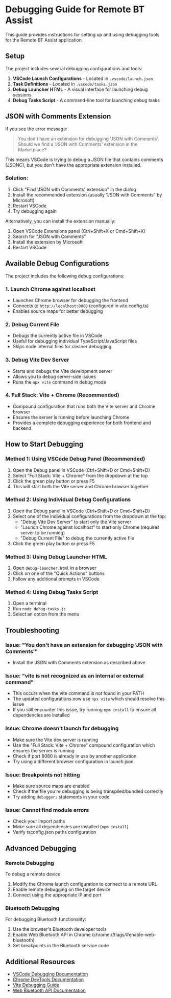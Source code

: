 # Debugging Guide for Remote BT Assist

This guide provides instructions for setting up and using debugging tools for the Remote BT Assist application.

## Setup

The project includes several debugging configurations and tools:

1. **VSCode Launch Configurations** - Located in `.vscode/launch.json`
2. **Task Definitions** - Located in `.vscode/tasks.json`
3. **Debug Launcher HTML** - A visual interface for launching debug sessions
4. **Debug Tasks Script** - A command-line tool for launching debug tasks

## JSON with Comments Extension

If you see the error message:

> You don't have an extension for debugging 'JSON with Comments'. Should we find a 'JSON with Comments' extension in the Marketplace?

This means VSCode is trying to debug a JSON file that contains comments (JSONC), but you don't have the appropriate extension installed.

### Solution:

1. Click "Find 'JSON with Comments' extension" in the dialog
2. Install the recommended extension (usually "JSON with Comments" by Microsoft)
3. Restart VSCode
4. Try debugging again

Alternatively, you can install the extension manually:
1. Open VSCode Extensions panel (Ctrl+Shift+X or Cmd+Shift+X)
2. Search for "JSON with Comments"
3. Install the extension by Microsoft
4. Restart VSCode

## Available Debug Configurations

The project includes the following debug configurations:

### 1. Launch Chrome against localhost
- Launches Chrome browser for debugging the frontend
- Connects to `http://localhost:8080` (configured in vite.config.ts)
- Enables source maps for better debugging

### 2. Debug Current File
- Debugs the currently active file in VSCode
- Useful for debugging individual TypeScript/JavaScript files
- Skips node internal files for cleaner debugging

### 3. Debug Vite Dev Server
- Starts and debugs the Vite development server
- Allows you to debug server-side issues
- Runs the `npx vite` command in debug mode

### 4. Full Stack: Vite + Chrome (Recommended)
- Compound configuration that runs both the Vite server and Chrome browser
- Ensures the server is running before launching Chrome
- Provides a complete debugging experience for both frontend and backend

## How to Start Debugging

### Method 1: Using VSCode Debug Panel (Recommended)
1. Open the Debug panel in VSCode (Ctrl+Shift+D or Cmd+Shift+D)
2. Select "Full Stack: Vite + Chrome" from the dropdown at the top
3. Click the green play button or press F5
4. This will start both the Vite server and Chrome browser together

### Method 2: Using Individual Debug Configurations
1. Open the Debug panel in VSCode (Ctrl+Shift+D or Cmd+Shift+D)
2. Select one of the individual configurations from the dropdown at the top:
   - "Debug Vite Dev Server" to start only the Vite server
   - "Launch Chrome against localhost" to start only Chrome (requires server to be running)
   - "Debug Current File" to debug the currently active file
3. Click the green play button or press F5

### Method 3: Using Debug Launcher HTML
1. Open `debug-launcher.html` in a browser
2. Click on one of the "Quick Actions" buttons
3. Follow any additional prompts in VSCode

### Method 4: Using Debug Tasks Script
1. Open a terminal
2. Run `node debug-tasks.js`
3. Select an option from the menu

## Troubleshooting

### Issue: "You don't have an extension for debugging 'JSON with Comments'"
- Install the JSON with Comments extension as described above

### Issue: "vite is not recognized as an internal or external command"
- This occurs when the vite command is not found in your PATH
- The updated configurations now use `npx vite` which should resolve this issue
- If you still encounter this issue, try running `npm install` to ensure all dependencies are installed

### Issue: Chrome doesn't launch for debugging
- Make sure the Vite dev server is running
- Use the "Full Stack: Vite + Chrome" compound configuration which ensures the server is running
- Check if port 8080 is already in use by another application
- Try using a different browser configuration in launch.json

### Issue: Breakpoints not hitting
- Make sure source maps are enabled
- Check if the file you're debugging is being transpiled/bundled correctly
- Try adding `debugger;` statements in your code

### Issue: Cannot find module errors
- Check your import paths
- Make sure all dependencies are installed (`npm install`)
- Verify tsconfig.json paths configuration

## Advanced Debugging

### Remote Debugging
To debug a remote device:
1. Modify the Chrome launch configuration to connect to a remote URL
2. Enable remote debugging on the target device
3. Connect using the appropriate IP and port

### Bluetooth Debugging
For debugging Bluetooth functionality:
1. Use the browser's Bluetooth developer tools
2. Enable Web Bluetooth API in Chrome (chrome://flags/#enable-web-bluetooth)
3. Set breakpoints in the Bluetooth service code

## Additional Resources

- [VSCode Debugging Documentation](https://code.visualstudio.com/docs/editor/debugging)
- [Chrome DevTools Documentation](https://developer.chrome.com/docs/devtools/)
- [Vite Debugging Guide](https://vitejs.dev/guide/troubleshooting.html)
- [Web Bluetooth API Documentation](https://developer.mozilla.org/en-US/docs/Web/API/Web_Bluetooth_API)